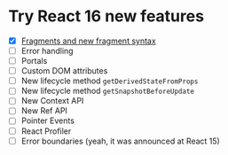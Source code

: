 # Try React 16 new features

-   [x] [Fragments and new fragment syntax](https://reactjs.org/blog/2017/11/28/react-v16.2.0-fragment-support.html)
-   [ ] Error handling
-   [ ] Portals
-   [ ] Custom DOM attributes
-   [ ] New lifecycle method `getDerivedStateFromProps`
-   [ ] New lifecycle method `getSnapshotBeforeUpdate`
-   [ ] New Context API
-   [ ] New Ref API
-   [ ] Pointer Events
-   [ ] React Profiler
-   [ ] Error boundaries (yeah, it was announced at React 15)
